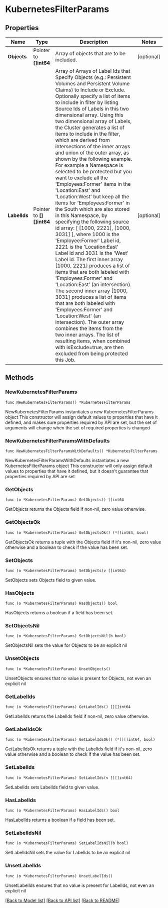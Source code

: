 # KubernetesFilterParams

## Properties

Name | Type | Description | Notes
------------ | ------------- | ------------- | -------------
**Objects** | Pointer to **[]int64** | Array of objects that are to be included. | [optional] 
**LabelIds** | Pointer to **[][]int64** | Array of Arrays of Label Ids that Specify Objects (e.g.: Persistent Volumes and Persistent Volume Claims) to Include or Exclude. Optionally specify a list of items to include in filter by listing Source Ids of Labels in this two dimensional array. Using this two dimensional array of Labels, the Cluster generates a list of items to include in the filter, which are derived from intersections of the inner arrays and union of the outer array, as shown by the following example. For example a Namespace is selected to be protected but you want to exclude all the &#39;Employees:Former&#39; items in the &#39;Location:East&#39; and &#39;Location:West&#39; but keep all the items for &#39;Employees:Former&#39; in the South which are also stored in this Namespace, by specifying the following source id array: [ [1000, 2221], [1000, 3031] ], where 1000 is the &#39;Employee:Former&#39; Label id, 2221 is the &#39;Location:East&#39; Label id and 3031 is the &#39;West&#39; Label id. The first inner array [1000, 2221] produces a list of items that are both labeled with &#39;Employees:Former&#39; and &#39;Location:East&#39; (an intersection). The second inner array [1000, 3031] produces a list of items that are both labeled with &#39;Employees:Former&#39; and &#39;Location:West&#39; (an intersection). The outer array combines the items from the two inner arrays. The list of resulting items, when combined with isExclude&#x3D;true, are then excluded from being protected this Job. | [optional] 

## Methods

### NewKubernetesFilterParams

`func NewKubernetesFilterParams() *KubernetesFilterParams`

NewKubernetesFilterParams instantiates a new KubernetesFilterParams object
This constructor will assign default values to properties that have it defined,
and makes sure properties required by API are set, but the set of arguments
will change when the set of required properties is changed

### NewKubernetesFilterParamsWithDefaults

`func NewKubernetesFilterParamsWithDefaults() *KubernetesFilterParams`

NewKubernetesFilterParamsWithDefaults instantiates a new KubernetesFilterParams object
This constructor will only assign default values to properties that have it defined,
but it doesn't guarantee that properties required by API are set

### GetObjects

`func (o *KubernetesFilterParams) GetObjects() []int64`

GetObjects returns the Objects field if non-nil, zero value otherwise.

### GetObjectsOk

`func (o *KubernetesFilterParams) GetObjectsOk() (*[]int64, bool)`

GetObjectsOk returns a tuple with the Objects field if it's non-nil, zero value otherwise
and a boolean to check if the value has been set.

### SetObjects

`func (o *KubernetesFilterParams) SetObjects(v []int64)`

SetObjects sets Objects field to given value.

### HasObjects

`func (o *KubernetesFilterParams) HasObjects() bool`

HasObjects returns a boolean if a field has been set.

### SetObjectsNil

`func (o *KubernetesFilterParams) SetObjectsNil(b bool)`

 SetObjectsNil sets the value for Objects to be an explicit nil

### UnsetObjects
`func (o *KubernetesFilterParams) UnsetObjects()`

UnsetObjects ensures that no value is present for Objects, not even an explicit nil
### GetLabelIds

`func (o *KubernetesFilterParams) GetLabelIds() [][]int64`

GetLabelIds returns the LabelIds field if non-nil, zero value otherwise.

### GetLabelIdsOk

`func (o *KubernetesFilterParams) GetLabelIdsOk() (*[][]int64, bool)`

GetLabelIdsOk returns a tuple with the LabelIds field if it's non-nil, zero value otherwise
and a boolean to check if the value has been set.

### SetLabelIds

`func (o *KubernetesFilterParams) SetLabelIds(v [][]int64)`

SetLabelIds sets LabelIds field to given value.

### HasLabelIds

`func (o *KubernetesFilterParams) HasLabelIds() bool`

HasLabelIds returns a boolean if a field has been set.

### SetLabelIdsNil

`func (o *KubernetesFilterParams) SetLabelIdsNil(b bool)`

 SetLabelIdsNil sets the value for LabelIds to be an explicit nil

### UnsetLabelIds
`func (o *KubernetesFilterParams) UnsetLabelIds()`

UnsetLabelIds ensures that no value is present for LabelIds, not even an explicit nil

[[Back to Model list]](../README.md#documentation-for-models) [[Back to API list]](../README.md#documentation-for-api-endpoints) [[Back to README]](../README.md)


